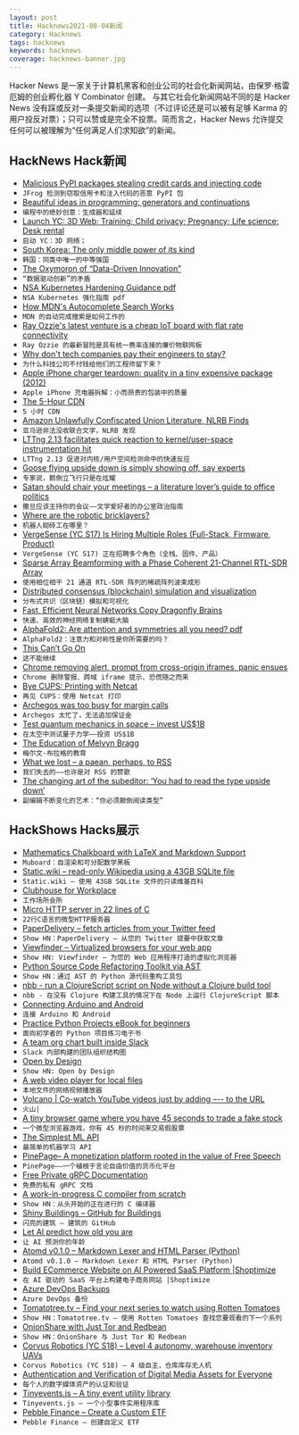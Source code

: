 ```yaml
---
layout: post
title: Hacknews2021-08-04新闻
category: Hacknews
tags: hacknews
keywords: hacknews
coverage: hacknews-banner.jpg
---
```


Hacker News 是一家关于计算机黑客和创业公司的社会化新闻网站，由保罗·格雷厄姆的创业孵化器 Y Combinator 创建。
与其它社会化新闻网站不同的是 Hacker News 没有踩或反对一条提交新闻的选项（不过评论还是可以被有足够 Karma 的用户投反对票）；只可以赞或是完全不投票。简而言之，Hacker News 允许提交任何可以被理解为“任何满足人们求知欲”的新闻。

## HackNews Hack新闻


- [Malicious PyPI packages stealing credit cards and injecting code](https://jfrog.com/blog/malicious-pypi-packages-stealing-credit-cards-injecting-code/)
- `JFrog 检测到窃取信用卡和注入代码的恶意 PyPI 包`
- [Beautiful ideas in programming: generators and continuations](https://www.hhyu.org/posts/generator_and_continuation/)
- `编程中的绝妙创意：生成器和延续`
- [Launch YC: 3D Web; Training; Child privacy; Pregnancy; Life science; Desk rental](item?id=28049500)
- `启动 YC：3D 网络；`
- [South Korea: The only middle power of its kind](https://nationalinterest.org/blog/korea-watch/south-korea-only-middle-power-its-kind-190911)
- `韩国：同类中唯一的中等强国`
- [The Oxymoron of “Data-Driven Innovation”](https://chelseatroy.com/2021/07/30/the-oxymoron-of-data-driven-innovation/)
- `“数据驱动创新”的矛盾`
- [NSA Kubernetes Hardening Guidance pdf](https://media.defense.gov/2021/Aug/03/2002820425/-1/-1/1/CTR_KUBERNETES%20HARDENING%20GUIDANCE.PDF)
- `NSA Kubernetes 强化指南 pdf`
- [How MDN's Autocomplete Search Works](https://hacks.mozilla.org/2021/08/mdns-autocomplete-search/)
- `MDN 的自动完成搜索是如何工作的`
- [Ray Ozzie's latest venture is a cheap IoT board with flat rate connectivity](https://blues.io/)
- `Ray Ozzie 的最新冒险是具有统一费率连接的廉价物联网板`
- [Why don't tech companies pay their engineers to stay?](https://marker.medium.com/why-dont-tech-companies-pay-their-engineers-to-stay-b9c7e4b751e9)
- `为什么科技公司不付钱给他们的工程师留下来？`
- [Apple iPhone charger teardown: quality in a tiny expensive package (2012)](http://www.righto.com/2012/05/apple-iphone-charger-teardown-quality.html)
- `Apple iPhone 充电器拆解：小而昂贵的包装中的质量`
- [The 5-Hour CDN](https://fly.io/blog/the-5-hour-content-delivery-network/)
- `5 小时 CDN`
- [Amazon Unlawfully Confiscated Union Literature, NLRB Finds](https://www.vice.com/en/article/bvz3kv/amazon-unlawfully-confiscated-union-literature-nlrb-finds)
- `亚马逊非法没收联合文学，NLRB 发现`
- [LTTng 2.13 facilitates quick reaction to kernel/user-space instrumentation hit](https://lists.lttng.org/pipermail/lttng-dev/2021-August/030046.html)
- `LTTng 2.13 促进对内核/用户空间检测命中的快速反应`
- [Goose flying upside down is simply showing off, say experts](https://wgme.com/news/offbeat/goose-flying-upside-down-is-simply-showing-off-say-experts)
- `专家说，鹅倒立飞行只是在炫耀`
- [Satan should chair your meetings – a literature lover’s guide to office politics](https://www.economist.com/1843/2021/08/03/why-satan-should-chair-your-meetings)
- `撒旦应该主持你的会议——文学爱好者的办公室政治指南`
- [Where are the robotic bricklayers?](https://constructionphysics.substack.com/p/where-are-the-robotic-bricklayers)
- `机器人砌砖工在哪里？`
- [VergeSense (YC S17) Is Hiring Multiple Roles (Full-Stack, Firmware, Product)](https://www.workatastartup.com/companies/vergesense)
- `VergeSense (YC S17) 正在招聘多个角色（全栈、固件、产品）`
- [Sparse Array Beamforming with a Phase Coherent 21-Channel RTL-SDR Array](https://www.rtl-sdr.com/sparse-array-beamforming-with-a-phase-coherent-21-channel-rtl-sdr-array/)
- `使用相位相干 21 通道 RTL-SDR 阵列的稀疏阵列波束成形`
- [Distributed consensus (blockchain) simulation and visualization](https://web3scout.github.io/forcecons-sim/)
- `分布式共识（区块链）模拟和可视化`
- [Fast, Efficient Neural Networks Copy Dragonfly Brains](https://spectrum.ieee.org/fast-efficient-neural-networks-copy-dragonfly-brains)
- `快速、高效的神经网络复制蜻蜓大脑`
- [AlphaFold2: Are attention and symmetries all you need? pdf](https://journals.iucr.org/d/issues/2021/08/00/rr5212/rr5212.pdf)
- `AlphaFold2：注意力和对称性是你所需要的吗？ `
- [This Can’t Go On](https://www.cold-takes.com/this-cant-go-on/)
- `这不能继续`
- [Chrome removing alert, prompt from cross-origin iframes, panic ensues](https://bugs.chromium.org/p/chromium/issues/detail?id=1065085)
- `Chrome 删除警报、跨域 iframe 提示、恐慌随之而来`
- [Bye CUPS: Printing with Netcat](https://retrohacker.substack.com/p/bye-cups-printing-with-netcat)
- `再见 CUPS：使用 Netcat 打印`
- [Archegos was too busy for margin calls](https://www.bloomberg.com/opinion/articles/2021-07-29/archegos-was-too-busy-for-margin-calls)
- `Archegos 太忙了，无法追加保证金`
- [Test quantum mechanics in space – invest US$1B](https://www.nature.com/articles/d41586-021-02091-8)
- `在太空中测试量子力学——投资 US$1B`
- [The Education of Melvyn Bragg](https://www.newyorker.com/culture/the-new-yorker-interview/the-education-of-melvyn-bragg)
- `梅尔文·布拉格的教育`
- [What we lost – a paean, perhaps, to RSS](https://mattmower.com/2021/08/02/what-we-lost/)
- `我们失去的——也许是对 RSS 的赞歌`
- [The changing art of the subeditor: ‘You had to read the type upside down’](https://www.theguardian.com/media/2021/aug/02/the-changing-art-of-the-subeditor-you-had-to-read-the-type-upside-down)
- `副编辑不断变化的艺术：“你必须颠倒阅读类型”`


## HackShows Hacks展示

- [ Mathematics Chalkboard with LaTeX and Markdown Support](https://github.com/susam/muboard)
- `Muboard：自渲染和可分配数学黑板`
- [ Static.wiki – read-only Wikipedia using a 43GB SQLite file](http://static.wiki/)
- `Static.wiki – 使用 43GB SQLite 文件的只读维基百科`
- [ Clubhouse for Workplace](https://www.brewbreak.chat/)
- `工作场所会所`
- [ Micro HTTP server in 22 lines of C](https://twitter.com/ilyakurdyukov/status/1421349901720510465)
- `22行C语言的微型HTTP服务器`
- [ PaperDelivery – fetch articles from your Twitter feed](https://paperdelivery.co/)
- `Show HN：PaperDelivery – 从您的 Twitter 提要中获取文章`
- [ Viewfinder – Virtualized browsers for your web app](https://github.com/i5ik/ViewFinder)
- `Show HN: Viewfinder – 为您的 Web 应用程序打造的虚拟化浏览器`
- [ Python Source Code Refactoring Toolkit via AST](https://github.com/isidentical/refactor)
- `Show HN：通过 AST 的 Python 源代码重构工具包`
- [ nbb - run a ClojureScript script on Node without a Clojure build tool](https://github.com/borkdude/nbb)
- `nbb - 在没有 Clojure 构建工具的情况下在 Node 上运行 ClojureScript 脚本`
- [ Connecting Arduino and Android](https://github.com/targist/ardui)
- `连接 Arduino 和 Android`
- [ Practice Python Projects eBook for beginners](https://learnbyexample.github.io/practice_python_projects/preface.html)
- `面向初学者的 Python 项目练习电子书`
- [ A team org chart built inside Slack](https://www.ochart.co/)
- `Slack 内部构建的团队组织结构图`
- [ Open by Design](https://openby.design/?0)
- `Show HN: Open by Design`
- [ A web video player for local files](https://webvideoplayer.org/)
- `本地文件的网络视频播放器`
- [ Volcano | Co-watch YouTube videos just by adding –-- to the URL](item?id=28039474)
- `火山|`
- [ A tiny browser game where you have 45 seconds to trade a fake stock](https://paper-trader.davjhan.com)
- `一个微型浏览器游戏，你有 45 秒的时间来交易假股票`
- [ The Simplest ML API](https://doc.clickup.com/d/27gfr-343/show-hn)
- `最简单的机器学习 API`
- [ PinePage– A monetization platform rooted in the value of Free Speech](https://pinepage.com/)
- `PinePage——一个植根于言论自由价值的货币化平台`
- [ Free Private gRPC Documentation](https://blog.gendocu.com/posts/gendocu-v0.3-beta-release/)
- `免费的私有 gRPC 文档`
- [ A work-in-progress C compiler from scratch](https://github.com/riicchhaarrd/ocean)
- `Show HN：从头开始的正在进行的 C 编译器`
- [ Shiny Buildings – GitHub for Buildings](https://shinybuildings.com)
- `闪亮的建筑 – 建筑的 GitHub`
- [ Let AI predict how old you are](https://attractivenesstest.com/predictage)
- `让 AI 预测你的年龄`
- [ Atomd v0.1.0 – Markdown Lexer and HTML Parser (Python)](https://github.com/stonepresto/atomd)
- `Atomd v0.1.0 – Markdown Lexer 和 HTML Parser (Python)`
- [ Build ECommerce Website on AI Powered SaaS Platform |Shoptimize](https://www.shoptimize.ai/)
- `在 AI 驱动的 SaaS 平台上构建电子商务网站 |Shoptimize`
- [ Azure DevOps Backups](https://backrightup.com)
- `Azure DevOps 备份`
- [ Tomatotree.tv – Find your next series to watch using Rotten Tomatoes](https://tomatotree.tv/)
- `Show HN：Tomatotree.tv – 使用 Rotten Tomatoes 查找您要观看的下一个系列`
- [ OnionShare with Just Tor and Redbean](https://github.com/ndren/redbean-onionshare)
- `Show HN：OnionShare 与 Just Tor 和 Redbean`
- [ Corvus Robotics (YC S18) – Level 4 autonomy, warehouse inventory UAVs](http://spectrum.ieee.org/drone-warehouse-corvus-robotics)
- `Corvus Robotics (YC S18) – 4 级自主，仓库库存无人机`
- [ Authentication and Verification of Digital Media Assets for Everyone](https://www.tovera.com)
- `每个人的数字媒体资产的认证和验证`
- [ Tinyevents.js – A tiny event utility library](https://github.com/sachinchoolur/tiny-events.js)
- `Tinyevents.js – 一个小型事件实用程序库`
- [ Pebble Finance – Create a Custom ETF](https://pebble.finance/p/f7dc6d732363464487ca5a84a00ce24a)
- `Pebble Finance – 创建自定义 ETF`

